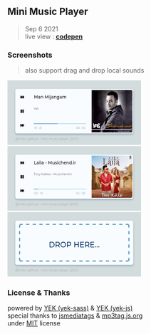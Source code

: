 ## Mini Music Player

> Sep 6 2021\
> live view : **[codepen](https://codepen.io/miko-github/full/gORYWeQ)**

<!--
Hi there 👋,
if you like my `README.md`, don't worry, use them 🤗
i mean you can copy/paste them 😉
because i love ❤️ opensource, did you like it?
-->
<!-- [![Open Source Love][badge-open-source]][social-github] -->

### Screenshots

> also support drag and drop local sounds

<img src="./screenshots/screenshot-2.png" title="playing music - man mijangam (yas)" alt="mini-music-player - miko-github - 2021" width="300" height="145" /><img src="./screenshots/screenshot-1.png" title="playing music - laila (tony kakkar)" alt="mini music player - mikoloism - 2021" width="300" height="145" /><img src="./screenshots/screenshot-3.png" title="drag & drop support" alt="mini music player - mikoloism - 2021" width="300" height="145" />

### License & Thanks

powered by [YEK (yek-sass)](https://github.com/yek-org/yek-sass) & [YEK (yek-js)](https://github.com/yek-org/yek-js)\
special thanks to [jsmediatags](https://www.npmjs.com/package/jsmediatags) & [mp3tag.js.org](https://mp3tag.js.org)\
under [MIT](./LICENSE) license
